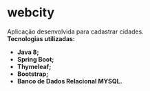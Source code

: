 # webcity

Aplicação desenvolvida para cadastrar cidades.<br>
**Tecnologias utilizadas:**
- **Java 8;**
- **Spring Boot;**
- **Thymeleaf;**
- **Bootstrap;**
- **Banco de Dados Relacional MYSQL.**
